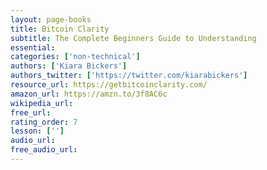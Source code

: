 ```yaml
---
layout: page-books
title: Bitcoin Clarity
subtitle: The Complete Beginners Guide to Understanding
essential: 
categories: ['non-technical']
authors: ['Kiara Bickers']
authors_twitter: ['https://twitter.com/kiarabickers']
resource_url: https://getbitcoinclarity.com/
amazon_url: https://amzn.to/3f8AC6c
wikipedia_url: 
free_url: 
rating_order: 7
lesson: ['']
audio_url: 
free_audio_url: 
---
```

